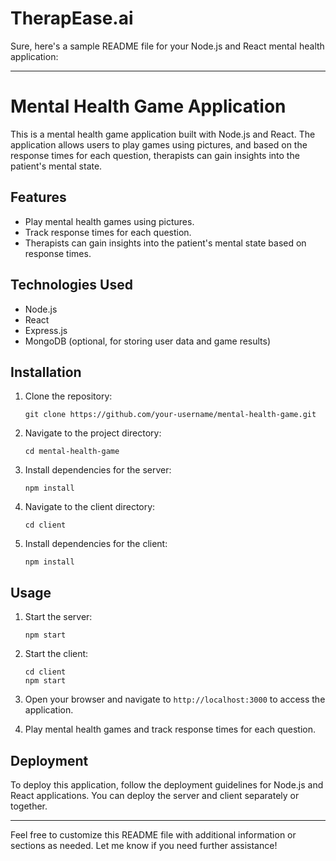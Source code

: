 # TherapEase.ai

Sure, here's a sample README file for your Node.js and React mental health application:

---

# Mental Health Game Application

This is a mental health game application built with Node.js and React. The application allows users to play games using pictures, and based on the response times for each question, therapists can gain insights into the patient's mental state.

## Features

- Play mental health games using pictures.
- Track response times for each question.
- Therapists can gain insights into the patient's mental state based on response times.

## Technologies Used

- Node.js
- React
- Express.js
- MongoDB (optional, for storing user data and game results)

## Installation

1. Clone the repository:

    ```
    git clone https://github.com/your-username/mental-health-game.git
    ```

2. Navigate to the project directory:

    ```
    cd mental-health-game
    ```

3. Install dependencies for the server:

    ```
    npm install
    ```

4. Navigate to the client directory:

    ```
    cd client
    ```

5. Install dependencies for the client:

    ```
    npm install
    ```

## Usage

1. Start the server:

    ```
    npm start
    ```

2. Start the client:

    ```
    cd client
    npm start
    ```

3. Open your browser and navigate to `http://localhost:3000` to access the application.

4. Play mental health games and track response times for each question.

## Deployment

To deploy this application, follow the deployment guidelines for Node.js and React applications. You can deploy the server and client separately or together.



---

Feel free to customize this README file with additional information or sections as needed. Let me know if you need further assistance!
